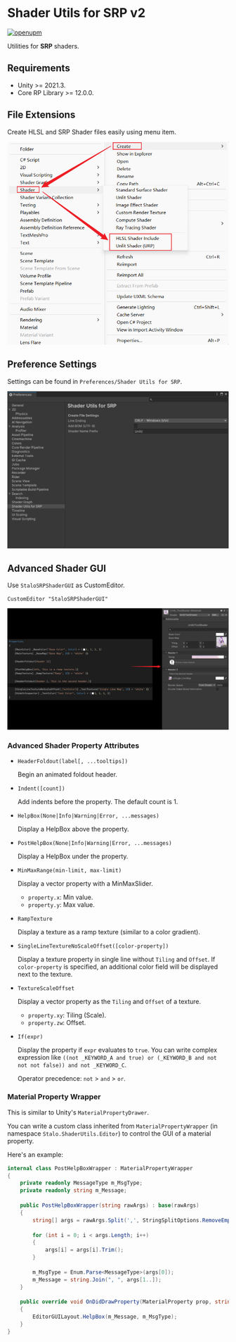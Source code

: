 # Shader Utils for SRP v2

[![openupm](https://img.shields.io/npm/v/com.stalomeow.srp-shader-utils?label=openupm&registry_uri=https://package.openupm.com)](https://openupm.cn/packages/com.stalomeow.srp-shader-utils/)

Utilities for **SRP** shaders.

## Requirements

- Unity >= 2021.3.
- Core RP Library >= 12.0.0.

## File Extensions

Create HLSL and SRP Shader files easily using menu item.

![menu item](Screenshots~/menu_item.png)

## Preference Settings

Settings can be found in `Preferences/Shader Utils for SRP`.

![pref settings](Screenshots~/pref_settings.png)

## Advanced Shader GUI

Use `StaloSRPShaderGUI` as CustomEditor.

``` shaderlab
CustomEditor "StaloSRPShaderGUI"
```

![shader gui](Screenshots~/shader_gui.png)

### Advanced Shader Property Attributes

- `HeaderFoldout(label[, ...tooltips])`

    Begin an animated foldout header.

- `Indent([count])`

    Add indents before the property. The default count is 1.

- `HelpBox(None|Info|Warning|Error, ...messages)`

    Display a HelpBox above the property.

- `PostHelpBox(None|Info|Warning|Error, ...messages)`

    Display a HelpBox under the property.

- `MinMaxRange(min-limit, max-limit)`

    Display a vector property with a MinMaxSlider.

    - `property.x`: Min value.
    - `property.y`: Max value.

- `RampTexture`

    Display a texture as a ramp texture (similar to a color gradient).

- `SingleLineTextureNoScaleOffset([color-property])`

    Display a texture property in single line without `Tiling` and `Offset`. If `color-property` is specified, an additional color field will be displayed next to the texture.

- `TextureScaleOffset`

    Display a vector property as the `Tiling` and `Offset` of a texture.

    - `property.xy`: Tiling (Scale).
    - `property.zw`: Offset.


- `If(expr)`

    Display the property if `expr` evaluates to `true`. You can write complex expression like `((not _KEYWORD_A and true) or (_KEYWORD_B and not not not false)) and not _KEYWORD_C`.

    Operator precedence: `not` > `and` > `or`.

### Material Property Wrapper

This is similar to Unity's `MaterialPropertyDrawer`.

You can write a custom class inherited from `MaterialPropertyWrapper` (in namespace `Stalo.ShaderUtils.Editor`) to control the GUI of a material property.

Here's an example:

``` c#
internal class PostHelpBoxWrapper : MaterialPropertyWrapper
{
    private readonly MessageType m_MsgType;
    private readonly string m_Message;

    public PostHelpBoxWrapper(string rawArgs) : base(rawArgs)
    {
        string[] args = rawArgs.Split(',', StringSplitOptions.RemoveEmptyEntries);

        for (int i = 0; i < args.Length; i++)
        {
            args[i] = args[i].Trim();
        }

        m_MsgType = Enum.Parse<MessageType>(args[0]);
        m_Message = string.Join(", ", args[1..]);
    }

    public override void OnDidDrawProperty(MaterialProperty prop, string label, MaterialEditor editor)
    {
        EditorGUILayout.HelpBox(m_Message, m_MsgType);
    }
}
```
